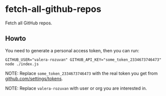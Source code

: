 # fetch-all-github-repos

Fetch all GitHub repos.

## Howto

You need to generate a personal access token, then you can run:

```shell
GITHUB_USER="valera-rozuvan" GITHUB_API_KEY="some_token_2334673746473" node ./index.js
```

NOTE: Replace `some_token_2334673746473` with the real token you get from [github.com/settings/tokens](https://github.com/settings/tokens).

NOTE: Replace `valera-rozuvan` with user or org you are interested in.

